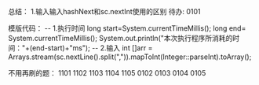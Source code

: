 总结：
    1.输入输入hashNext和sc.nextInt使用的区别
待办:
    0101

模版代码：
-- 1.执行时间
long start=System.currentTimeMillis();
long end= System.currentTimeMillis();
System.out.println("本次执行程序所消耗的时间："+(end-start)+"ms");
-- 2.输入
int []arr = Arrays.stream(sc.nextLine().split(",")).mapToInt(Integer::parseInt).toArray();

不用再刷的题：
1101 1102 1103 1104 1105 
0102 0103 0104 0105 
